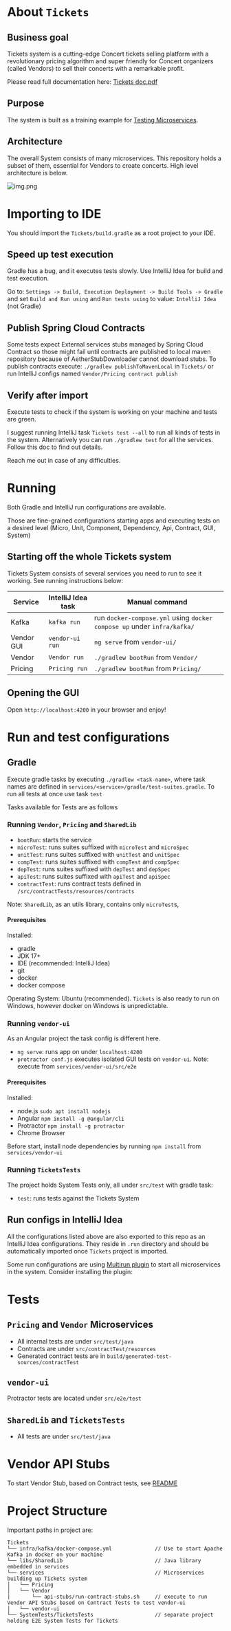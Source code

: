 # About `Tickets`

## Business goal

Tickets system is a cutting-edge Concert tickets selling platform with a revolutionary pricing algorithm and super friendly for Concert organizers (called Vendors) to sell their concerts with a remarkable profit.

Please read full documentation here: [Tickets doc.pdf](https://drive.google.com/file/d/18jn20EdmDYWn8UeOI505hFEQaQbSXJnA/view?usp=sharing)

## Purpose

The system is built as a training example for [Testing Microservices](https://bottega.com.pl/szkolenie-ms-testing).

## Architecture

The overall System consists of many microservices. This repository holds a subset of them, essential for Vendors to create concerts. High level architecture is below.

![img.png](docs/TicketsArchitecture.png)

# Importing to IDE

You should import the `Tickets/build.gradle` as a root project to your IDE.

## Speed up test execution

Gradle has a bug, and it executes tests slowly. Use IntelliJ Idea for build and test execution. 

Go to: `Settings -> Build, Execution Deployment -> Build Tools -> Gradle` and set `Build and Run using` and `Run tests using` to value: `IntelliJ Idea` (not Gradle)

## Publish Spring Cloud Contracts

Some tests expect External services stubs managed by Spring Cloud Contract so those might fail until contracts are published to local maven repository because of AetherStubDownloader cannot download stubs. To publish contracts execute: `./gradlew publishToMavenLocal` in `Tickets/` or run IntelliJ configs named `Vendor/Pricing contract publish`


## Verify after import

Execute tests to check if the system is working on your machine and tests are green.

I suggest running IntelliJ task `Tickets test --all` to run all kinds of tests in the system. Alternatively you can run `./gradlew test` for all the services. Follow this doc to find out details.

Reach me out in case of any difficulties.

# Running

Both Gradle and IntelliJ run configurations are available.

Those are fine-grained configurations starting apps and executing tests on a desired level (Micro, Unit, Component,
Dependency, Api, Contract, GUI, System)

## Starting off the whole Tickets system

Tickets System consists of several services you need to run to see it working. See running instructions below:

| Service    | IntelliJ Idea task | Manual command                                                          |
|------------|--------------------|-------------------------------------------------------------------------|
| Kafka      | `kafka run`        | run `docker-compose.yml` using `docker compose up` under `infra/kafka/` |
| Vendor GUI | `vendor-ui run`    | `ng serve` from `vendor-ui/`                                            |
| Vendor     | `Vendor run`       | `./gradlew bootRun` from `Vendor/`                                      |
| Pricing    | `Pricing run`      | `./gradlew bootRun` from `Pricing/`                                     |

## Opening the GUI

Open `http://localhost:4200` in your browser and enjoy!

# Run and test configurations

## Gradle

Execute gradle tasks by executing `./gradlew <task-name>`, where task names are defined
in `services/<service>/gradle/test-suites.gradle`. To run all tests at once use task `test`

Tasks available for Tests are as follows

### Running `Vendor`, `Pricing` and `SharedLib`

- `bootRun`: starts the service
- `microTest`: runs suites suffixed with `microTest` and `microSpec`
- `unitTest`: runs suites suffixed with `unitTest` and `unitSpec`
- `compTest`: runs suites suffixed with `compTest` and `compSpec`
- `depTest`: runs suites suffixed with `depTest` and `depSpec`
- `apiTest`: runs suites suffixed with `apiTest` and `apiSpec`
- `contractTest`: runs contract tests defined in `/src/contractTests/resources/contracts`

Note: `SharedLib`, as an utils library, contains only `microTest`s,

#### Prerequisites

Installed:

- gradle
- JDK 17+
- IDE (recommended: IntelliJ Idea)
- git
- docker
- docker compose

Operating System: Ubuntu (recommended). `Tickets` is also ready to run on Windows, however docker on Windows is unpredictable.

### Running `vendor-ui`

As an Angular project the task config is different here.

- `ng serve`: runs app on under `localhost:4200`
- `protractor conf.js` executes isolated GUI tests on `vendor-ui`. Note: execute from `services/vendor-ui/src/e2e`

#### Prerequisites

Installed:

- node.js `sudo apt install nodejs`
- Angular `npm install -g @angular/cli`
- Protractor `npm install -g protractor`
- Chrome Browser

Before start, install node dependencies by running `npm install` from `services/vendor-ui`

### Running `TicketsTests`

The project holds System Tests only, all under `src/test` with gradle task:

- `test`: runs tests against the Tickets System

## Run configs in IntelliJ Idea

All the configurations listed above are also exported to this repo as an IntelliJ Idea configurations. They reside
in `.run` directory and should be automatically imported once `Tickets` project is imported.

Some run configurations are using [Multirun plugin](https://plugins.jetbrains.com/plugin/7248-multirun) to start all microservices in the system. Consider installing the plugin: 

# Tests

## `Pricing` and `Vendor` Microservices

- All internal tests are under `src/test/java`
- Contracts are under `src/contractTest/resources`
- Generated contract tests are in `build/generated-test-sources/contractTest`

## `vendor-ui`

Protractor tests are located under `src/e2e/test`

## `SharedLib` and `TicketsTests`

- All tests are under `src/test/java`

# Vendor API Stubs

To start Vendor Stub, based on Contract tests, see [README](services/Vendor/api-stubs/README.MD)

# Project Structure

Important paths in project are:

```
Tickets
└── infra/kafka/docker-compose.yml              // Use to start Apache Kafka in docker on your machine
└── libs/SharedLib                              // Java library embedded in services
└── services                                    // Microservices building up Tickets system
│   └── Pricing
│   └── Vendor
|       └── api-stubs/run-contract-stubs.sh     // execute to run Vendor API Stubs based on Contract Tests to test vendor-ui
│   └── vendor-ui
└── SystemTests/TicketsTests                    // separate project holding E2E System Tests for Tickets
```
